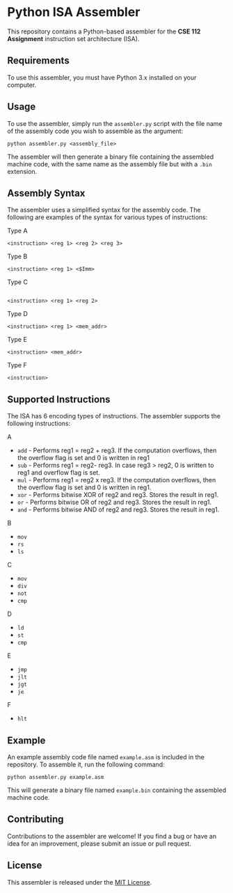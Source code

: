 # Python ISA Assembler

This repository contains a Python-based assembler for the **CSE 112 Assignment** instruction set architecture (ISA). 

## Requirements

To use this assembler, you must have Python 3.x installed on your computer. 

## Usage

To use the assembler, simply run the `assembler.py` script with the file name of the assembly code you wish to assemble as the argument:

```
python assembler.py <assembly_file>
```

The assembler will then generate a binary file containing the assembled machine code, with the same name as the assembly file but with a `.bin` extension.

## Assembly Syntax

The assembler uses a simplified syntax for the assembly code. The following are examples of the syntax for various types of instructions:


Type A
```
<instruction> <reg 1> <reg 2> <reg 3>
```

Type B
```
<instruction> <reg 1> <$Imm>
```

Type C
```

<instruction> <reg 1> <reg 2>
```

Type D
```
<instruction> <reg 1> <mem_addr>
```

Type E
```
<instruction> <mem_addr>
```

Type F
```
<instruction>
```

## Supported Instructions

The ISA has 6 encoding types of instructions. The assembler supports the following instructions:

A
- `add` - Performs reg1 = reg2 + reg3. If the computation overflows, then the overflow flag is set and 0 is written in reg1
- `sub` - Performs reg1 = reg2- reg3. In case reg3 > reg2, 0 is written to reg1 and overflow flag is set.
- `mul` - Performs reg1 = reg2 x reg3. If the computation overflows, then the overflow flag is set and 0 is written in reg1.
- `xor` - Performs bitwise XOR of reg2 and reg3. Stores the result in reg1.
- `or` - Performs bitwise OR of reg2 and reg3. Stores the result in reg1.
- `and` - Performs bitwise AND of reg2 and reg3. Stores the result in reg1.

B
- `mov`
- `rs`
- `ls`

C
- `mov`
- `div`
- `not`
- `cmp`

D
- `ld`
- `st`
- `cmp`

E
- `jmp`
- `jlt`
- `jgt`
- `je`

F
- `hlt`

## Example

An example assembly code file named `example.asm` is included in the repository. To assemble it, run the following command:

```
python assembler.py example.asm
```

This will generate a binary file named `example.bin` containing the assembled machine code.

## Contributing

Contributions to the assembler are welcome! If you find a bug or have an idea for an improvement, please submit an issue or pull request.

## License

This assembler is released under the [MIT License](https://opensource.org/licenses/MIT).

